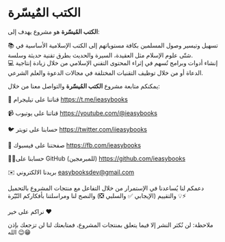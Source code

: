 # الكتب المٌيسّرة

**الكتب المُيسّرة** هو مشروع يهدف إلى:

📚 تسهيل وتيسير وصول المسلمين بكافة مستوياتهم إلى الكتب الإسلامية الأساسية في شتّى علوم الإسلام مثل العقيدة، السيرة والحديث بطرق تقنية حديثة وسلسة.  
💻 إنشاء أدوات وبرامج تُسهم في إثراء المحتوى التقني الإسلامي من خلال زيادة إنتاجية الدعاة أو من خلال توظيف التقنيات المختلفة في مجالات الدعوة والعلم الشرعي.

يمكنكم متابعة مشروع **الكتب المُيسّرة** والتواصل معنا من خلال:

💬 قناتنا على تيليجرام
https://t.me/ieasybooks

📹 قناتنا على يوتيوب
https://youtube.com/@ieasybooks

🐦 حسابنا على تويتر
https://twitter.com/iieasybooks

📜 صفحتنا على فيسبوك
https://fb.com/ieasybooks

👨‍💻حسابنا على GitHub (للمبرمجين)
https://github.com/ieasybooks

✉️ بريدنا الالكتروني
easybooksdev@gmail.com

دعمكم لنا يُساعدنا في الإستمرار من خلال التفاعل مع منتجات المشروع بالتحميل والتقييم (الإيجابي ✅ والسلبي ❎) والنصح لنا ومراسلتنا بأفكاركم النّيّرة 💡⚡️

نراكم على خير ❤️

ملاحظة: لن نُكثر النشر إلا فيما يتعلق بمنتجات المشروع، فمتابعتك لنا لن تزجعك بإذن الله 😉😁
